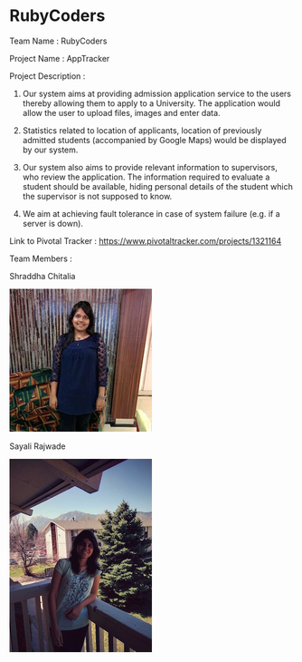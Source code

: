 # RubyCoders

Team Name : RubyCoders

Project Name : AppTracker

Project Description : 

1. Our system aims at providing admission application service to the users thereby allowing them to apply to a University. The application would allow the user to upload files, images and enter data. 

2. Statistics related to location of applicants, location of previously admitted students 
(accompanied by Google Maps) would be displayed by our system. 

3. Our system also aims to provide relevant information to supervisors, who review the application. The information required to evaluate a student should be available, hiding personal details of the student which the supervisor is not supposed to know.

4. We aim at achieving fault tolerance in case of system failure (e.g. if a server is down). 

Link to Pivotal Tracker :    https://www.pivotaltracker.com/projects/1321164

Team Members :

Shraddha Chitalia 

![Shraddha](https://raw.githubusercontent.com/scalableinternetservices/RubyCoders/master/Shraddha.jpeg)

Sayali Rajwade

![Sayali](https://raw.githubusercontent.com/scalableinternetservices/RubyCoders/master/SayaliR.jpeg)
